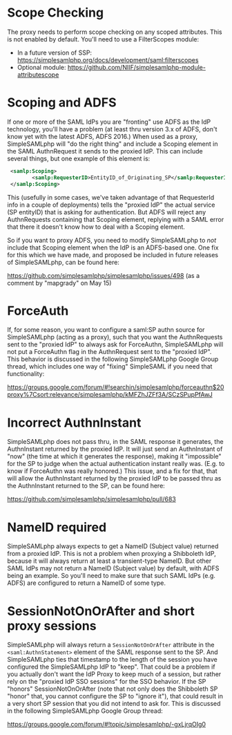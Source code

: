 # Scope Checking

The proxy needs to perform scope checking on any scoped attributes. This is not enabled by default. You'll need to use a FilterScopes module:

* In a future version of SSP: https://simplesamlphp.org/docs/development/saml:filterscopes
* Optional module: https://github.com/NIIF/simplesamlphp-module-attributescope

# Scoping and ADFS
If one or more of the SAML IdPs you are "fronting" use ADFS as the IdP technology, you'll have a problem (at least thru version 3.x of ADFS, don't know  yet with the latest ADFS, ADFS 2016.)
   When used as a proxy, SimpleSAMLphp will "do the right thing" and include a Scoping element in the SAML AuthnRequest it sends to the proxied IdP. This can include several things, but one example of this element is:

```xml
 <samlp:Scoping>
        <samlp:RequesterID>EntityID_of_Originating_SP</samlp:RequesterID>
 </samlp:Scoping>

```

This (usefully in some cases, we've taken advantage of that RequesterId info in a couple of deployments) tells the "proxied IdP" the actual service (SP entityID) that is asking for authentication. But ADFS will reject any AuthnRequests containing that Scoping element, replying with a SAML error that there it doesn't know how to deal with a Scoping element.

So if you want to proxy ADFS, you need to modify SimpleSAMLphp to *not* include that Scoping element when the IdP is an ADFS-based one. One fix for this which we have made, and proposed be included in future releases of SimpleSAMLphp, can be found here:

  https://github.com/simplesamlphp/simplesamlphp/issues/498
    (as a comment by "mapgrady" on May 15)

# ForceAuth

If, for some reason, you want to configure a saml:SP authn source for SimpleSAMLphp (acting as a proxy), such that you want the AuthnRequests sent to the  "proxied IdP" to always ask for ForceAuthn, SimpleSAMLphp will not put a ForceAuthn flag in the AuthnRequest sent to the "proxied IdP". This behavior is discussed in the following SimpleSAMLphp Google Group thread, which includes one way of "fixing" SimpleSAML if you need that functionality:

 https://groups.google.com/forum/#!searchin/simplesamlphp/forceauthn$20proxy%7Csort:relevance/simplesamlphp/kMFZhJZFf3A/SCzSPupPfAwJ

# Incorrect AuthnInstant

SimpleSAMLphp does not pass thru, in the SAML response it generates, the AuthnInstant returned by the proxied IdP. It will just send an AuthnInstant of "now" (the time at which it generates the response), making it "impossible" for the SP to judge when the actual authentication instant really was. (E.g. to know if ForceAuthn was really honored.) This issue, and a fix for that, that will allow the AuthnInstant returned by the proxied IdP to be passed thru as the AuthnInstant returned to the SP, can be found here:
  
  https://github.com/simplesamlphp/simplesamlphp/pull/683

# NameID required

SimpleSAMLphp always expects to get a NameID (Subject value) returned from a proxied IdP. This is not a problem when proxying a Shibboleth IdP, because it will always return at least a transient-type NameID. But other SAML IdPs may not return a NameID (Subject value) by default, with ADFS being an example. So you'll need to make sure that such SAML IdPs (e.g. ADFS) are configured to return a NameID of some type.

# SessionNotOnOrAfter and short proxy sessions

SimpleSAMLphp will always return a `SessionNotOnOrAfter` attribute in the `<saml:AuthnStatement>` element of the SAML response sent to the SP. And SimpleSAMLphp ties that timestamp to the length of the session you have configured the SimpleSAMLphp IdP to "keep". That could be a problem if you actually don't want the IdP Proxy to keep much of a session, but rather rely on the "proxied IdP SSO sessions" for the SSO behavior. If the SP "honors" SessionNotOnOrAfter (note that not only does the Shibboleth SP "honor" that, you cannot configure the SP to "ignore it"), that could result in a very short SP session that you did not intend to ask for. This is discussed in the following SimpleSAMLphp Google Group thread:

  https://groups.google.com/forum/#!topic/simplesamlphp/-gxLjrqOIg0